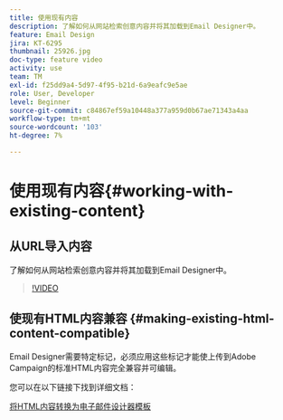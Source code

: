 ```yaml
---
title: 使用现有内容
description: 了解如何从网站检索创意内容并将其加载到Email Designer中。
feature: Email Design
jira: KT-6295
thumbnail: 25926.jpg
doc-type: feature video
activity: use
team: TM
exl-id: f25dd9a4-5d97-4f95-b21d-6a9eafc9e5ae
role: User, Developer
level: Beginner
source-git-commit: c84867ef59a10448a377a959d0b67ae71343a4aa
workflow-type: tm+mt
source-wordcount: '103'
ht-degree: 7%

---
```


# 使用现有内容{#working-with-existing-content}

## 从URL导入内容

了解如何从网站检索创意内容并将其加载到Email Designer中。

>[!VIDEO](https://video.tv.adobe.com/v/25926?quality=12&learn=on)

## 使现有HTML内容兼容 {#making-existing-html-content-compatible}

Email Designer需要特定标记，必须应用这些标记才能使上传到Adobe Campaign的标准HTML内容完全兼容并可编辑。

您可以在以下链接下找到详细文档：

[将HTML内容转换为电子邮件设计器模板](https://experienceleague.adobe.com/docs/campaign-standard/using/designing-content/building-email-content/using-existing-content.html?lang=en)
